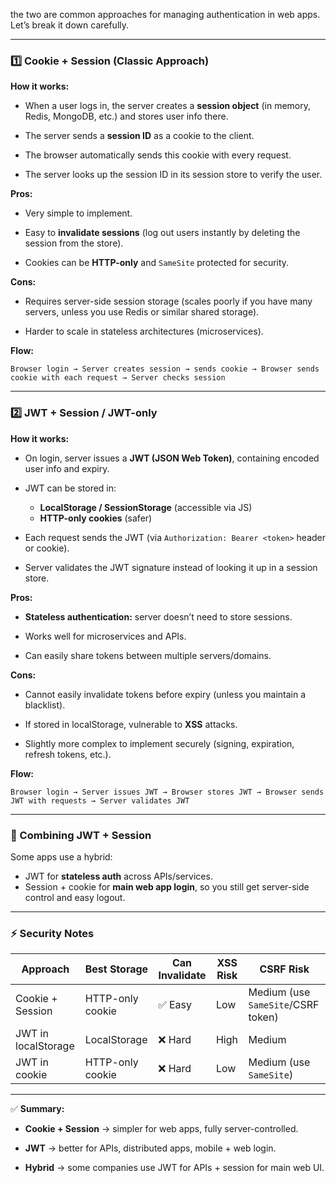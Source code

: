 the two are common approaches for managing authentication in web apps. Let’s break it down carefully.

---
### 1️⃣ **Cookie + Session (Classic Approach)**

**How it works:**

- When a user logs in, the server creates a **session object** (in memory, Redis, MongoDB, etc.) and stores user info there.
    
- The server sends a **session ID** as a cookie to the client.
    
- The browser automatically sends this cookie with every request.
    
- The server looks up the session ID in its session store to verify the user.

**Pros:**

- Very simple to implement.
    
- Easy to **invalidate sessions** (log out users instantly by deleting the session from the store).
    
- Cookies can be **HTTP-only** and `SameSite` protected for security.

**Cons:**

- Requires server-side session storage (scales poorly if you have many servers, unless you use Redis or similar shared storage).
    
- Harder to scale in stateless architectures (microservices).

**Flow:**

`Browser login → Server creates session → sends cookie → Browser sends cookie with each request → Server checks session`

---

### 2️⃣ **JWT + Session / JWT-only**

**How it works:**

- On login, server issues a **JWT (JSON Web Token)**, containing encoded user info and expiry.
    
- JWT can be stored in:
    
    - **LocalStorage / SessionStorage** (accessible via JS)
    - **HTTP-only cookies** (safer)
        
- Each request sends the JWT (via `Authorization: Bearer <token>` header or cookie).
    
- Server validates the JWT signature instead of looking it up in a session store.

**Pros:**

- **Stateless authentication:** server doesn’t need to store sessions.
    
- Works well for microservices and APIs.
    
- Can easily share tokens between multiple servers/domains.

**Cons:**

- Cannot easily invalidate tokens before expiry (unless you maintain a blacklist).
    
- If stored in localStorage, vulnerable to **XSS** attacks.
    
- Slightly more complex to implement securely (signing, expiration, refresh tokens, etc.).

**Flow:**

`Browser login → Server issues JWT → Browser stores JWT → Browser sends JWT with requests → Server validates JWT`

---

### 🔹 Combining JWT + Session

Some apps use a hybrid:

- JWT for **stateless auth** across APIs/services.
- Session + cookie for **main web app login**, so you still get server-side control and easy logout.

---

### ⚡ Security Notes

|Approach|Best Storage|Can Invalidate|XSS Risk|CSRF Risk|
|---|---|---|---|---|
|Cookie + Session|HTTP-only cookie|✅ Easy|Low|Medium (use `SameSite`/CSRF token)|
|JWT in localStorage|LocalStorage|❌ Hard|High|Medium|
|JWT in cookie|HTTP-only cookie|❌ Hard|Low|Medium (use `SameSite`)|

---

✅ **Summary:**

- **Cookie + Session** → simpler for web apps, fully server-controlled.
    
- **JWT** → better for APIs, distributed apps, mobile + web login.
    
- **Hybrid** → some companies use JWT for APIs + session for main web UI.